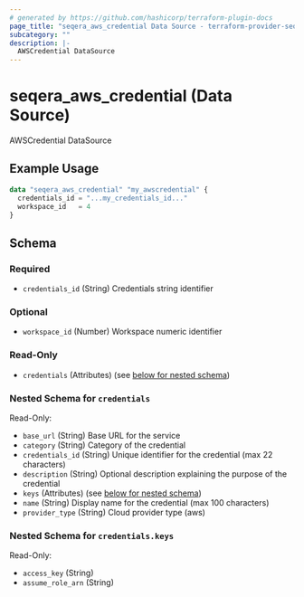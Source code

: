 ```yaml
---
# generated by https://github.com/hashicorp/terraform-plugin-docs
page_title: "seqera_aws_credential Data Source - terraform-provider-seqera"
subcategory: ""
description: |-
  AWSCredential DataSource
---
```


# seqera_aws_credential (Data Source)

AWSCredential DataSource

## Example Usage

```terraform
data "seqera_aws_credential" "my_awscredential" {
  credentials_id = "...my_credentials_id..."
  workspace_id   = 4
}
```

<!-- schema generated by tfplugindocs -->
## Schema

### Required

- `credentials_id` (String) Credentials string identifier

### Optional

- `workspace_id` (Number) Workspace numeric identifier

### Read-Only

- `credentials` (Attributes) (see [below for nested schema](#nestedatt--credentials))

<a id="nestedatt--credentials"></a>
### Nested Schema for `credentials`

Read-Only:

- `base_url` (String) Base URL for the service
- `category` (String) Category of the credential
- `credentials_id` (String) Unique identifier for the credential (max 22 characters)
- `description` (String) Optional description explaining the purpose of the credential
- `keys` (Attributes) (see [below for nested schema](#nestedatt--credentials--keys))
- `name` (String) Display name for the credential (max 100 characters)
- `provider_type` (String) Cloud provider type (aws)

<a id="nestedatt--credentials--keys"></a>
### Nested Schema for `credentials.keys`

Read-Only:

- `access_key` (String)
- `assume_role_arn` (String)
